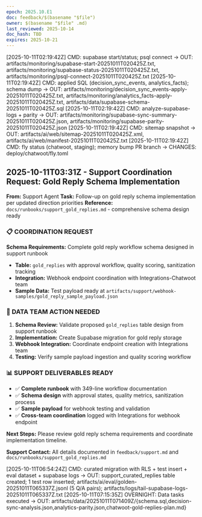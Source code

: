 ```yaml
---
epoch: 2025.10.E1
doc: feedback/$(basename "$file")
owner: $(basename "$file" .md)
last_reviewed: 2025-10-14
doc_hash: TBD
expires: 2025-10-21
---
```


<!-- Log new updates below. Include timestamp, command/output, and evidence path. -->

[2025-10-11T02:19:42Z] CMD: supabase start/status; psql connect -> OUT: artifacts/monitoring/supabase-start-20251011T020425Z.txt, artifacts/monitoring/supabase-status-20251011T020425Z.txt, artifacts/monitoring/psql-connect-20251011T020425Z.txt
[2025-10-11T02:19:42Z] CMD: applied SQL (decision_sync_events, analytics_facts); schema dump -> OUT: artifacts/monitoring/decision_sync_events-apply-20251011T020425Z.txt, artifacts/monitoring/analytics_facts-apply-20251011T020425Z.txt, artifacts/data/supabase-schema-20251011T020425Z.sql
[2025-10-11T02:19:42Z] CMD: analyze-supabase-logs + parity -> OUT: artifacts/monitoring/supabase-sync-summary-20251011T020425Z.json, artifacts/monitoring/supabase-parity-20251011T020425Z.json
[2025-10-11T02:19:42Z] CMD: sitemap snapshot -> OUT: artifacts/ai/web/sitemap-20251011T020425Z.xml, artifacts/ai/web/manifest-20251011T020425Z.txt
[2025-10-11T02:19:42Z] CMD: fly status (chatwoot, staging); memory bump PR branch -> CHANGES: deploy/chatwoot/fly.toml

## 2025-10-11T03:31Z - Support Coordination Request: Gold Reply Schema Implementation
**From:** Support Agent
**Task:** Follow-up on gold reply schema implementation per updated direction priorities
**Reference:** `docs/runbooks/support_gold_replies.md` - comprehensive schema design ready

### 📋 COORDINATION REQUEST

**Schema Requirements:** Complete gold reply workflow schema designed in support runbook
- **Table:** `gold_replies` with approval workflow, quality scoring, sanitization tracking
- **Integration:** Webhook endpoint coordination with Integrations-Chatwoot team
- **Sample Data:** Test payload ready at `artifacts/support/webhook-samples/gold_reply_sample_payload.json`

### 🎯 DATA TEAM ACTION NEEDED
1. **Schema Review:** Validate proposed `gold_replies` table design from support runbook
2. **Implementation:** Create Supabase migration for gold reply storage
3. **Webhook Integration:** Coordinate endpoint creation with Integrations team  
4. **Testing:** Verify sample payload ingestion and quality scoring workflow

### 📊 SUPPORT DELIVERABLES READY
- ✅ **Complete runbook** with 349-line workflow documentation
- ✅ **Schema design** with approval states, quality metrics, sanitization process
- ✅ **Sample payload** for webhook testing and validation
- ✅ **Cross-team coordination** logged with Integrations for webhook endpoint

**Next Steps:** Please review gold reply schema requirements and coordinate implementation timeline.

**Support Contact:** All details documented in `feedback/support.md` and `docs/runbooks/support_gold_replies.md`

[2025-10-11T06:54:24Z] CMD: curated migration with RLS + test insert + eval dataset + supabase logs -> OUT: support_curated_replies table created; 1 test row inserted; artifacts/ai/eval/golden-20251011T065337Z.jsonl (5 Q/A pairs); artifacts/logs/tail-supabase-logs-20251011T065337Z.txt
[2025-10-11T07:15:35Z] OVERNIGHT: Data tasks executed -> OUT: artifacts/data/20251011T071409Z/{schema.sql,decision-sync-analysis.json,analytics-parity.json,chatwoot-gold-replies-plan.md}
